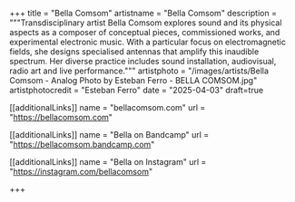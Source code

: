 +++
title = "Bella Comsom"
artistname = "Bella Comsom"
description = """Transdisciplinary artist Bella Comsom explores sound and its physical aspects as a composer of conceptual pieces, commissioned works, and experimental electronic music. With a particular focus on electromagnetic fields, she designs specialised antennas that amplify this inaudible spectrum. Her diverse practice includes sound installation, audiovisual, radio art and live performance."""
artistphoto = "/images/artists/Bella Comsom - Analog Photo by Esteban Ferro - BELLA COMSOM.jpg"
artistphotocredit = "Esteban Ferro"
date = "2025-04-03"
draft=true

[[additionalLinks]]
name = "bellacomsom.com"
url = "https://bellacomsom.com"

[[additionalLinks]]
name = "Bella on Bandcamp"
url = "https://bellacomsom.bandcamp.com"

[[additionalLinks]]
name = "Bella on Instagram"
url = "https://instagram.com/bellacomsom"

+++
